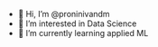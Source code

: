- 👋 Hi, I’m @proninivandm
- 👀 I’m interested in Data Science
- 🌱 I’m currently learning applied ML


<!---
proninivandm/proninivandm is a ✨ special ✨ repository because its `README.md` (this file) appears on your GitHub profile.
You can click the Preview link to take a look at your changes.
--->
